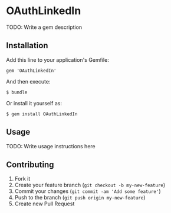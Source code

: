 # OAuthLinkedIn

TODO: Write a gem description

## Installation

Add this line to your application's Gemfile:

    gem 'OAuthLinkedIn'

And then execute:

    $ bundle

Or install it yourself as:

    $ gem install OAuthLinkedIn

## Usage

TODO: Write usage instructions here

## Contributing

1. Fork it
2. Create your feature branch (`git checkout -b my-new-feature`)
3. Commit your changes (`git commit -am 'Add some feature'`)
4. Push to the branch (`git push origin my-new-feature`)
5. Create new Pull Request
